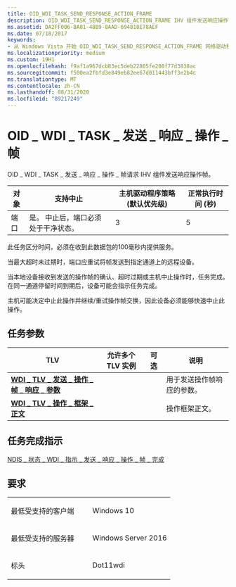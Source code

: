 ```yaml
---
title: OID_WDI_TASK_SEND_RESPONSE_ACTION_FRAME
description: OID_WDI_TASK_SEND_RESPONSE_ACTION_FRAME IHV 组件发送响应操作帧的请求。
ms.assetid: DA2FF006-BA81-48B9-8AAD-694818E78AEF
ms.date: 07/18/2017
keywords:
- 从 Windows Vista 开始 OID_WDI_TASK_SEND_RESPONSE_ACTION_FRAME 网络驱动程序
ms.localizationpriority: medium
ms.custom: 19H1
ms.openlocfilehash: f9af1a967dcb83ec5deb22805fe208f77d3838ac
ms.sourcegitcommit: f500ea2fbfd3e849eb82ee67d011443bff3e2b4c
ms.translationtype: MT
ms.contentlocale: zh-CN
ms.lasthandoff: 08/31/2020
ms.locfileid: "89217249"
---
```

# <a name="oid_wdi_task_send_response_action_frame"></a>OID \_ WDI \_ TASK \_ 发送 \_ 响应 \_ 操作 \_ 帧


OID \_ WDI \_ TASK \_ 发送 \_ 响应 \_ 操作 \_ 帧请求 IHV 组件发送响应操作帧。

| 对象 | 支持中止                                           | 主机驱动程序策略 (默认优先级)  | 正常执行时间 (秒)  |
|--------|---------------------------------------------------------|---------------------------------------|---------------------------------|
| 端口   | 是。 中止后，端口必须处于干净状态。 | 3                                     | 5                               |

 

此任务区分时间，必须在收到此数据包的100毫秒内提供服务。

当最大超时未过期时，端口应重试将帧发送到指定通道上的远程设备。

当本地设备接收到发送的操作帧的确认、超时过期或主机中止操作时，任务完成。 在同一通道停留时间到期后，设备可能会指示任务完成。

主机可能决定中止此操作并继续/重试操作帧交换，因此设备必须能够快速中止此操作。

## <a name="task-parameters"></a>任务参数


| TLV                                                                                                               | 允许多个 TLV 实例 | 可选 | 说明                                      |
|-------------------------------------------------------------------------------------------------------------------|--------------------------------|----------|--------------------------------------------------|
| [**WDI \_ TLV \_ 发送 \_ 操作 \_ 帧 \_ 响应 \_ 参数**](./wdi-tlv-send-action-frame-response-parameters.md) |                                |          | 用于发送操作帧响应的参数。 |
| [**WDI \_ TLV \_ 操作 \_ 框架 \_ 正文**](./wdi-tlv-action-frame-body.md)                                           |                                |          | 操作框架正文。                           |

 

## <a name="task-completion-indication"></a>任务完成指示


[NDIS \_ 状态 \_ WDI \_ 指示 \_ 发送 \_ 响应 \_ 操作 \_ 帧 \_ 完成](ndis-status-wdi-indication-send-response-action-frame-complete.md)

<a name="requirements"></a>要求
------------

<table>
<colgroup>
<col width="50%" />
<col width="50%" />
</colgroup>
<tbody>
<tr class="odd">
<td><p>最低受支持的客户端</p></td>
<td><p>Windows 10</p></td>
</tr>
<tr class="even">
<td><p>最低受支持的服务器</p></td>
<td><p>Windows Server 2016</p></td>
</tr>
<tr class="odd">
<td><p>标头</p></td>
<td>Dot11wdi</td>
</tr>
</tbody>
</table>

 

